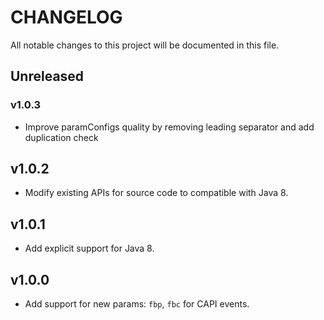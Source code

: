 # CHANGELOG

All notable changes to this project will be documented in this file.

## Unreleased

### v1.0.3
- Improve paramConfigs quality by removing leading separator and add duplication check

## v1.0.2
- Modify existing APIs for source code to compatible with Java 8.

## v1.0.1
- Add explicit support for Java 8.

## v1.0.0

- Add support for new params: `fbp`, `fbc` for CAPI events.
